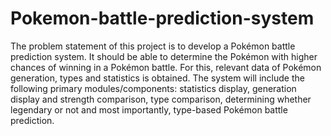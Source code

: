 # Pokemon-battle-prediction-system
The problem statement of this project is to develop a Pokémon battle prediction system.  It should be able to determine the Pokémon with higher chances of winning in a Pokémon battle.  For this, relevant data of Pokémon generation, types and statistics is obtained. The system will include the following primary modules/components: statistics display, generation display and strength comparison, type comparison, determining whether legendary or not and most importantly, type-based Pokémon battle prediction.
